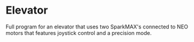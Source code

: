 # Elevator

Full program for an elevator that uses two SparkMAX's connected to NEO motors that features joystick control and a precision mode.
